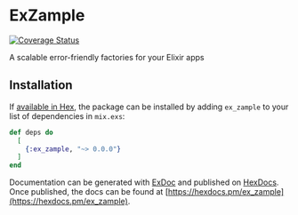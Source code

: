 # ExZample

[![Coverage Status](https://coveralls.io/repos/github/ulissesalmeida/ex_zample/badge.svg?branch=master)](https://coveralls.io/github/ulissesalmeida/ex_zample?branch=master)

A scalable error-friendly factories for your Elixir apps

## Installation

If [available in Hex](https://hex.pm/docs/publish), the package can be installed
by adding `ex_zample` to your list of dependencies in `mix.exs`:

```elixir
def deps do
  [
    {:ex_zample, "~> 0.0.0"}
  ]
end
```

Documentation can be generated with [ExDoc](https://github.com/elixir-lang/ex_doc)
and published on [HexDocs](https://hexdocs.pm). Once published, the docs can
be found at [https://hexdocs.pm/ex_zample](https://hexdocs.pm/ex_zample).
